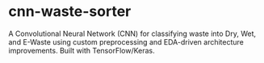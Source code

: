 # cnn-waste-sorter
A Convolutional Neural Network (CNN) for classifying waste into Dry, Wet, and E-Waste using custom preprocessing and EDA-driven architecture improvements. Built with TensorFlow/Keras.
